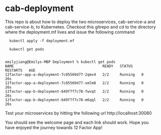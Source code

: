 # cab-deployment

This repo is about how to deploy the two microservices, cab-service-a and cab-service-b, to Kubernetes.
Checkout this gitrepo and cd to the directory where the deployment.mf lives and issue the following command
```
  kubectl apply -f deployment.mf

  kubectl get pods
  

emilyjiang@Emilys-MBP Deployment % kubectl get pods
NAME                                         READY   STATUS    RESTARTS   AGE
12factor-app-a-deployment-7c85569d77-2qmv4   2/2     Running   0          26s
12factor-app-a-deployment-7c85569d77-xmlm8   2/2     Running   0          26s
12factor-app-b-deployment-649f7f7c78-fwvqt   2/2     Running   0          26s
12factor-app-b-deployment-649f7f7c78-m6qql   2/2     Running   0          26s
```

Test your microservices by hitting the following url
http://localhost:30080

You should see the welcome page and each link should work.
Hope you have enjoyed the journey towards 12 Factor App!
